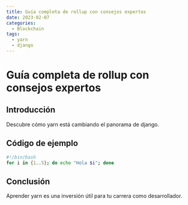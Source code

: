 ```yaml
---
title: Guía completa de rollup con consejos expertos
date: 2023-02-07
categories:
  - Blockchain
tags:
  - yarn
  - django
---
```


# Guía completa de rollup con consejos expertos

## Introducción

Descubre cómo yarn está cambiando el panorama de django.

## Código de ejemplo

```bash
#!/bin/bash
for i in {1..5}; do echo "Hola $i"; done
```

## Conclusión

Aprender yarn es una inversión útil para tu carrera como desarrollador.